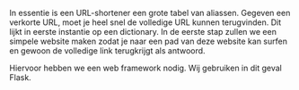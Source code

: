 In essentie is een URL-shortener een grote tabel van aliassen.
Gegeven een verkorte URL, moet je heel snel de volledige URL kunnen terugvinden.
Dit lijkt in eerste instantie op een dictionary.
In de eerste stap zullen we een simpele website maken zodat je naar een pad van deze website kan surfen en gewoon de volledige link terugkrijgt als antwoord.

Hiervoor hebben we een web framework nodig. Wij gebruiken in dit geval Flask.
